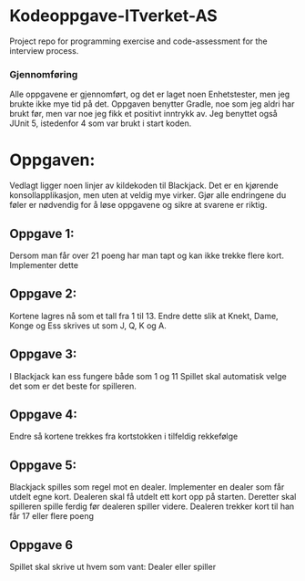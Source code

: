 # Kodeoppgave-ITverket-AS
Project repo for programming exercise and code-assessment for the interview process. 

### Gjennomføring

Alle oppgavene er gjennomført, og det er laget noen Enhetstester, men jeg brukte ikke mye tid på det. Oppgaven benytter Gradle, noe som jeg aldri har brukt før, men var noe jeg fikk et positivt inntrykk av. Jeg benyttet også JUnit 5, istedenfor 4 som var brukt i start koden. 

# Oppgaven:
Vedlagt ligger noen linjer av kildekoden til Blackjack. Det er en kjørende konsollapplikasjon, men uten at veldig mye virker. Gjør alle endringene du føler er nødvendig for å løse oppgavene og sikre at svarene er riktig.

## Oppgave 1:
Dersom man får over 21 poeng har man tapt og kan ikke trekke flere kort. Implementer dette

## Oppgave 2:
Kortene lagres nå som et tall fra 1 til 13. Endre dette slik at Knekt, Dame, Konge og Ess skrives ut som J, Q, K og A.

## Oppgave 3:
I Blackjack kan ess fungere både som 1 og 11 Spillet skal automatisk velge det som er det beste for spilleren.
## Oppgave 4:
Endre så kortene trekkes fra kortstokken i tilfeldig rekkefølge

## Oppgave 5:
Blackjack spilles som regel mot en dealer. Implementer en dealer som får utdelt egne kort. Dealeren skal få utdelt ett kort opp på starten. Deretter skal spilleren spille ferdig før dealeren spiller videre. Dealeren trekker kort til han får 17 eller flere poeng

## Oppgave 6
Spillet skal skrive ut hvem som vant: Dealer eller spiller